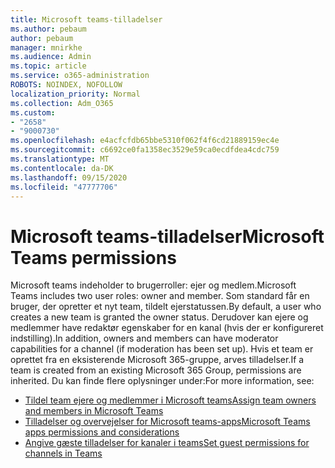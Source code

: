 ```yaml
---
title: Microsoft teams-tilladelser
ms.author: pebaum
author: pebaum
manager: mnirkhe
ms.audience: Admin
ms.topic: article
ms.service: o365-administration
ROBOTS: NOINDEX, NOFOLLOW
localization_priority: Normal
ms.collection: Adm_O365
ms.custom:
- "2658"
- "9000730"
ms.openlocfilehash: e4acfcfdb65bbe5310f062f4f6cd21889159ec4e
ms.sourcegitcommit: c6692ce0fa1358ec3529e59ca0ecdfdea4cdc759
ms.translationtype: MT
ms.contentlocale: da-DK
ms.lasthandoff: 09/15/2020
ms.locfileid: "47777706"
---
```

# <a name="microsoft-teams-permissions"></a><span data-ttu-id="831a6-102">Microsoft teams-tilladelser</span><span class="sxs-lookup"><span data-stu-id="831a6-102">Microsoft Teams permissions</span></span>

<span data-ttu-id="831a6-103">Microsoft teams indeholder to brugerroller: ejer og medlem.</span><span class="sxs-lookup"><span data-stu-id="831a6-103">Microsoft Teams includes two user roles: owner and member.</span></span> <span data-ttu-id="831a6-104">Som standard får en bruger, der opretter et nyt team, tildelt ejerstatussen.</span><span class="sxs-lookup"><span data-stu-id="831a6-104">By default, a user who creates a new team is granted the owner status.</span></span> <span data-ttu-id="831a6-105">Derudover kan ejere og medlemmer have redaktør egenskaber for en kanal (hvis der er konfigureret indstilling).</span><span class="sxs-lookup"><span data-stu-id="831a6-105">In addition, owners and members can have moderator capabilities for a channel (if moderation has been set up).</span></span> <span data-ttu-id="831a6-106">Hvis et team er oprettet fra en eksisterende Microsoft 365-gruppe, arves tilladelser.</span><span class="sxs-lookup"><span data-stu-id="831a6-106">If a team is created from an existing Microsoft 365 Group, permissions are inherited.</span></span> <span data-ttu-id="831a6-107">Du kan finde flere oplysninger under:</span><span class="sxs-lookup"><span data-stu-id="831a6-107">For more information, see:</span></span>

- [<span data-ttu-id="831a6-108">Tildel team ejere og medlemmer i Microsoft teams</span><span class="sxs-lookup"><span data-stu-id="831a6-108">Assign team owners and members in Microsoft Teams</span></span>](https://docs.microsoft.com/microsoftteams/assign-roles-permissions)
- [<span data-ttu-id="831a6-109">Tilladelser og overvejelser for Microsoft teams-apps</span><span class="sxs-lookup"><span data-stu-id="831a6-109">Microsoft Teams apps permissions and considerations</span></span>](https://docs.microsoft.com/microsoftteams/app-permissions)
- [<span data-ttu-id="831a6-110">Angive gæste tilladelser for kanaler i teams</span><span class="sxs-lookup"><span data-stu-id="831a6-110">Set guest permissions for channels in Teams</span></span>](https://support.office.com/article/4756c468-2746-4bfd-a582-736d55fcc169)
